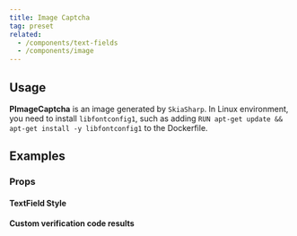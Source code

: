 ```yaml
---
title: Image Captcha
tag: preset
related:
  - /components/text-fields
  - /components/image
---
```


## Usage

**PImageCaptcha** is an image generated by `SkiaSharp`. In Linux environment, you need to install `libfontconfig1`, such as adding `RUN apt-get update && apt-get install -y libfontconfig1` to the Dockerfile.

<image-captcha-usage></image-captcha-usage>

## Examples

### Props

#### TextField Style

<example file="" />

#### Custom verification code results

<example file="" />